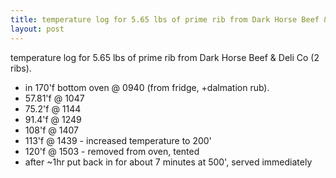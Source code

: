 ```yaml
---
title: temperature log for 5.65 lbs of prime rib from Dark Horse Beef & Deli Co (2 ribs).
layout: post
---
```


temperature log for 5.65 lbs of prime rib from Dark Horse Beef & Deli Co (2 ribs).

* in 170'f bottom oven @ 0940 (from fridge, +dalmation rub).
* 57.81'f @ 1047
* 75.2'f @ 1144
* 91.4'f @ 1249
* 108'f @ 1407
* 113'f @ 1439 - increased temperature to 200'
* 120'f @ 1503 - removed from oven, tented
* after ~1hr put back in for about 7 minutes at 500', served immediately
